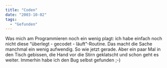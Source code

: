 ```yaml
---
title: "Coden"
date: "2003-10-02"
tags:
  - "Gefunden"
---
```


Was mich am Programmieren noch ein wenig plagt: ich habe einfach noch nicht diese “überlegt - gecodet - läuft”-Routine. Das macht die Sache manchmal ein wenig aufwendig. So wie jetzt gerade. Aber ein paar Mal in den Tisch gebissen, die Hand vor die Stirn geklatscht und schon geht es weiter. Immerhin habe ich den Bug selbst gefunden ;-)
